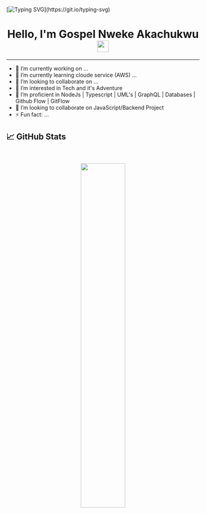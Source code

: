 [![Typing SVG](https://readme-typing-svg.herokuapp.com?size=24&width=600&lines=Welcome+To+Nweke's+GitHub+Profile!)](https://git.io/typing-svg)

<h1 align="center">Hello, I'm Gospel Nweke Akachukwu <img src="https://raw.githubusercontent.com/MartinHeinz/MartinHeinz/master/wave.gif" width="30px" height='30px'></h1>
<hr/>

- 🔭 I’m currently working on ...
- 🌱 I’m currently learning cloude service (AWS) ...
- 👯 I’m looking to collaborate on ...
- 👀 I’m interested in Tech and it's Adventure
- 🌱 I’m proficient in NodeJs | Typescript | UML's | GraphQL | Databases | Github Flow | GitFlow
- 💞️ I’m looking to collaborate on JavaScript/Backend Project 
- ⚡ Fun fact: ...
## 📈 GitHub Stats
<br>
<p align="center">
  <img width="48%" src="https://github-readme-stats.vercel.app/api?username=Estate360&show_icons=true&theme=tokyonight" />
<!--   <img width="48%" src="https://github-readme-streak-stats.herokuapp.com/?user=Nweke.node_Estate&theme=tokyonight" /> -->
</p>


<!---
Estate360/Estate360 is a ✨ special ✨ repository because its `README.md` (this file) appears on your GitHub profile.
You can click the Preview link to take a look at your changes.
--->

